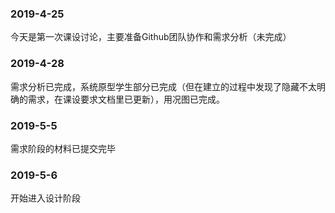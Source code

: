 ### 2019-4-25

今天是第一次课设讨论，主要准备Github团队协作和需求分析（未完成）

### 2019-4-28

需求分析已完成，系统原型学生部分已完成（但在建立的过程中发现了隐藏不太明确的需求，在课设要求文档里已更新），用况图已完成。

### 2019-5-5

需求阶段的材料已提交完毕

### 2019-5-6

开始进入设计阶段